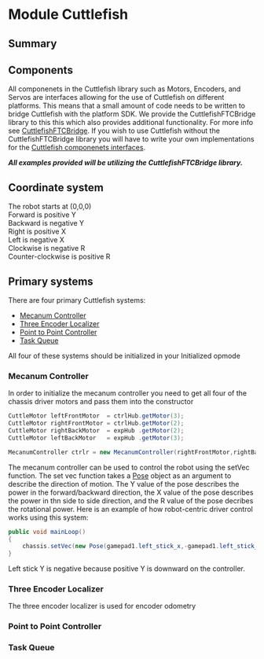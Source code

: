 # Module Cuttlefish


## Summary

## Components
All componenets in the Cuttlefish library such as Motors, Encoders, and Servos are interfaces allowing for the use of Cuttlefish on different platforms. This means that a small amount of code needs to be written to bridge Cuttlefish with the platform SDK. We provide the CuttlefishFTCBridge library to this this which also provides additional functionality. For more info see <a href="/CuttlefishFTCBridge/index.html">CuttlefishFTCBridge</a>. If you wish to use Cuttlefish without the CuttlefishFTCBridge library you will have to write your own implementations for the <a href="/cuttlefish/com.roboctopi.cuttlefish.components/index.html">Cuttlefish componenets interfaces</a>.

***All examples provided will be utilizing the CuttlefishFTCBridge library.***

## Coordinate system
The robot starts at (0,0,0) <br>
Forward is positive Y <br>
Backward is negative Y <br>
Right is positive X <br>
Left is negative X <br>
Clockwise is negative R <br> 
Counter-clockwise is positive R <br> 

## Primary systems
There are four primary Cuttlefish systems:
- <a href="/cuttlefish/com.roboctopi.cuttlefish.controller/-mecanum-controller/index.html">Mecanum Controller</a>
- <a href="/cuttlefish/com.roboctopi.cuttlefish.localizer/-three-encoder-localizer/index.html">Three Encoder Localizer</a>
- <a href="/cuttlefish/com.roboctopi.cuttlefish.controller/-p-t-p-controller/index.html">Point to Point Controller</a>
- <a href="/cuttlefish/com.roboctopi.cuttlefish.queue/-task-queue/index.html">Task Queue</a>

All four of these systems should be initialized in your Initialized opmode

### Mecanum Controller

In order to initialize the mecanum controller you need to get all four of the chassis driver motors and pass them into the constructor
```java
CuttleMotor leftFrontMotor  = ctrlHub.getMotor(3);
CuttleMotor rightFrontMotor = ctrlHub.getMotor(2);
CuttleMotor rightBackMotor  = expHub .getMotor(2);
CuttleMotor leftBackMotor   = expHub .getMotor(3);

MecanumController ctrlr = new MecanumController(rightFrontMotor,rightBackMotor,leftFrontMotor,leftBackMotor);
```
The mecanum controller can be used to control the robot using the setVec function. The set vec function takes a <a href="/cuttlefish/com.roboctopi.cuttlefish.utils/-pose/index.html">Pose</a> object as an argument to describe the direction of motion. The Y value of the pose describes the power in the forward/backward direction, the X value of the pose describes the power in thn side to side direction, and the R value of the pose decribes the rotational power. Here is an example of how robot-centric driver control works using this system:
```java
public void mainLoop()
{
    chassis.setVec(new Pose(gamepad1.left_stick_x,-gamepad1.left_stick_y,gamepad1.right_stick_x));
}
```
Left stick Y is negative because positive Y is downward on the controller.

### Three Encoder Localizer

The three encoder localizer is used for encoder odometry

### Point to Point Controller

### Task Queue